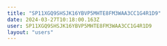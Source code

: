 ```yaml
---
title: "SP11XGQ9SHSJK16YBVP5MHTE8FM3WAA3CC1G4R1D9"
date: 2024-03-27T10:18:00.163Z
user: SP11XGQ9SHSJK16YBVP5MHTE8FM3WAA3CC1G4R1D9
layout: "users"
---
```

    